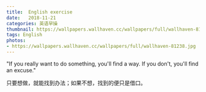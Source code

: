 ```yaml
---
title:  English exercise
date:   2018-11-21
categories: 英语早操
thumbnail: https://wallpapers.wallhaven.cc/wallpapers/full/wallhaven-81238.jpg
tags: English
photos:
- https://wallpapers.wallhaven.cc/wallpapers/full/wallhaven-81238.jpg
---
```


"If you really want to do something, you'll find a way. If you don't, you'll find an excuse."
<p>只要想做，就能找到办法；如果不想，找到的便只是借口。</p>
